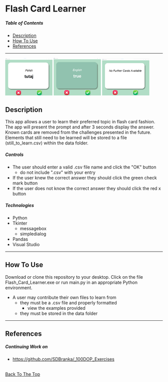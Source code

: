 # Flash Card Learner

##### Table of Contents

- [Description](#description)
- [How To Use](#how-to-use)
- [References](#references)

---


<p float="center">
    <img src="https://github.com/SDBranka/Flash_Card_Learner/blob/main/images/Screenshot0.png" width=30% alt="front of card" />
    <img src="https://github.com/SDBranka/Flash_Card_Learner/blob/main/images/Screenshot1.png" width=30% alt="back of card" />
    <img src="https://github.com/SDBranka/Flash_Card_Learner/blob/main/images/Screenshot2.png" width=30% alt="no more cards in series" />
</p>

## Description

This app allows a user to learn their preferred topic in flash card fashion. The app will present the prompt and after 3 seconds display the answer. Known cards are removed from the challenges presented in the future. Elements that still need to be learned will be stored to a file (still_to_learn.csv) within the data folder.

##### Controls

- The user should enter a valid .csv file name and click the "OK" button
    - do not include ".csv" with your entry
- If the user knew the correct answer they should click the green check mark button
- If the user does not know the correct answer they should click the red x button

##### Technologies

- Python
- Tkinter
    - messagebox
    - simpledialog
- Pandas
- Visual Studio

---

## How To Use

Download or clone this repository to your desktop. Click on the file Flash_Card_Learner.exe or run main.py in an appropriate Python environment.

- A user may contribute their own files to learn from
    - they must be a .csv file and properly formatted
        - view the examples provided
    - they must be stored in the data folder 

---

## References

##### Continuing Work on

- https://github.com/SDBranka/_100DOP_Exercises

\
[Back To The Top](#flash-card-learner)
